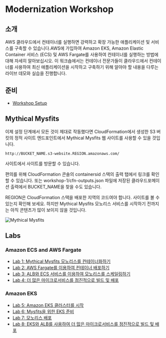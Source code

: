 
# Modernization Workshop

## 소개

AWS 클라우드에서 컨테이너를 실행하면 강력하고 확장 가능한 애플리케이션 및 서비스를 구축할 수 있습니다.AWS에 가입하여 Amazon EKS, Amazon Elastic Container 서비스 (ECS) 및 AWS Fargate를 사용하여 컨테이너를 실행하는 방법에 대해 자세히 알아보십시오. 이 워크숍에서는 컨테이너 전문가들이 클라우드에서 컨테이너를 사용하여 최신 애플리케이션을 시작하고 구축하기 위해 알아야 할 내용을 다루는 라이브 데모와 실습을 진행합니다.

## 준비

- [Workshop Setup](./00.Setup.md)

## Mythical Mysfits

이제 설정 단계에서 모든 것이 제대로 작동했다면 CloudFormation에서 생성한 S3 버킷의 정적 사이트 엔드포인트에서 Mythical Mysfits 웹 사이트를 사용할 수 있을 것입니다.

`http://BUCKET_NAME.s3-website.REGION.amazonaws.com/`

사이트에서 사이트를 방문할 수 있습니다.

편의를 위해 CloudFormation 콘솔의 containersid 스택의 출력 탭에서 링크를 확인할 수 있습니다. 또는 workshop-1/cfn-outputs.json 파일에 저장된 클라우드포메이션 출력에서 BUCKET_NAME을 찾을 수도 있습니다.

REGION은 CloudFormation 스택을 배포한 지역의 코드여야 합니다. 사이트를 볼 수 있는지 확인해 보세요. 하지만 Mythical Mysfits 모노리스 서비스를 시작하기 전까지는 아직 콘텐츠가 많이 보이지 않을 것입니다.

![Mythical Mysfits](https://static.us-east-1.prod.workshops.aws/5aca20e9-0109-4e7f-a06d-55c2074a2de7/static/images/00-website.png?Key-Pair-Id=K36Q2WVO3JP7QD&Policy=eyJTdGF0ZW1lbnQiOlt7IlJlc291cmNlIjoiaHR0cHM6Ly9zdGF0aWMudXMtZWFzdC0xLnByb2Qud29ya3Nob3BzLmF3cy81YWNhMjBlOS0wMTA5LTRlN2YtYTA2ZC01NWMyMDc0YTJkZTcvKiIsIkNvbmRpdGlvbiI6eyJEYXRlTGVzc1RoYW4iOnsiQVdTOkVwb2NoVGltZSI6MTY5ODAyMTIzN319fV19&Signature=FvdcsvTaXJXquk4SgRSZqsb5y1OrsXQBcAelPROiC7HAXATl3n1NHF-ecxf-i0gj9GzgczE3OI7v6bPaTStMWV4ydYCRCk1pj8XA2p9GPCNHPEqEjr0c4M49pyoLGqsKG0sHTjxbT3UtxjgSAf9jHF4XVe%7E7RMJ5FmQIqJm1e9K5h6R6W1Zei7ZH9IWMf3B-k%7ESFPdU44ntykruCh1dF5awe68-pidB6ExmK8PLiw%7EK3xfRqrAfBAeebx8NcfcGGczySH0G2QFLGDBQMZeKeiyOMoPA9S1txth5Xz9eAh5MCTq9tAChKDeryDpG0U5U8zomzKm2IA7Gc%7EXgJfakTDw__)

## Labs

### Amazon ECS and AWS Fargate

- [Lab 1: Mythical Mysfits 모노리스를 컨테이너화하기](./01.Lab-1.md)
- [Lab 2: AWS Fargate를 이용하여 컨테이너 배포하기](./02.Lab-2.md)
- [Lab 3: ALB와 ECS 서비스를 이용하여 모노리스를 스케일링하기](./03.Lab-3.md)
- [Lab 4: 더 많은 마이크로서비스를 점진적으로 빌드 및 배포](./04.Lab-4.md)

### Amazon EKS

- [Lab 5: Amazon EKS 클러스터를 시작](./05.Lab-5.md)
- [Lab 6: Mysfits을 위한 EKS 준비](./06.Lab-6.md)
- [Lab 7: 모노리스 배포](./07.Lab-7.md)
- [Lab 8: EKS와 ALB를 사용하여 더 많은 마이크로서비스를 점진적으로 빌드 및 배포](./08.Lab-8.md)

